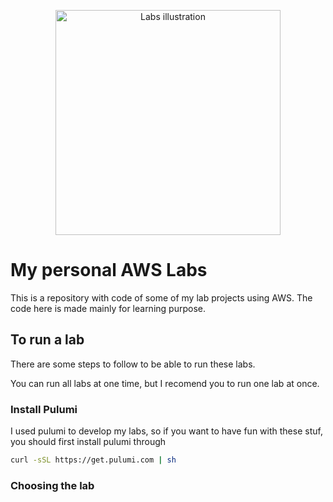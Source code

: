 <p align="center">
<img style="width: 360px" src="https://user-images.githubusercontent.com/15220162/224574915-6d0a36f6-debe-45a0-bb19-5baf60f1b97c.svg" alt="Labs illustration" />
</p>

# My personal AWS Labs

This is a repository with code of some of my lab projects using AWS.
The code here is made mainly for learning purpose.

## To run a lab

There are some steps to follow to be able to run these labs.

You can run all labs at one time, but I recomend you to run one lab at once.

### Install Pulumi

I used pulumi to develop my labs, so if you want to have fun with these
stuf, you should first install pulumi through

```sh
curl -sSL https://get.pulumi.com | sh
```

### Choosing the lab
